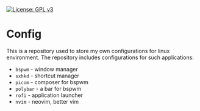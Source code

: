 [![License: GPL v3](https://img.shields.io/badge/License-GPLv3-blue.svg)](https://www.gnu.org/licenses/gpl-3.0)
# Config

This is a repository used to store my own configurations for linux environment. The repository includes configurations for such applications:

- `bspwm` - window manager
- `sxhkd` - shortcut manager
- `picom` - composer for bspwm
- `polybar` - a bar for bspwm
- `rofi` - application launcher
- `nvim` - neovim, better vim
